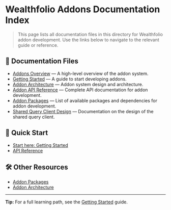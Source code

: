 # Wealthfolio Addons Documentation Index

> This page lists all documentation files in this directory for Wealthfolio addon development. Use the links below to navigate to the relevant guide or reference.

## 📄 Documentation Files

- [Addons Overview](./addons-overview.md) — A high-level overview of the addon system.
- [Getting Started](./addon-getting-started.md) — A guide to start developing addons.
- [Addon Architecture](./addon-architecture.md) — Addon system design and architecture.
- [Addon API Reference](./addon-api-reference.md) — Complete API documentation for addon development.
- [Addon Packages](./addon-packages.md) — List of available packages and dependencies for addon development.
- [Shared Query Client Design](./shared-query-client-design.md) — Documentation on the design of the shared query client.

## 🧭 Quick Start

- [Start here: Getting Started](./addon-getting-started.md)
- [API Reference](./addon-api-reference.md)

## 🛠️ Other Resources

- [Addon Packages](./addon-packages.md)
- [Addon Architecture](./addon-architecture.md)

---

**Tip:** For a full learning path, see the [Getting Started](./addon-getting-started.md) guide.